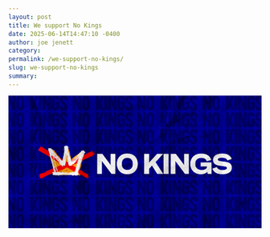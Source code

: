 ```yaml
---
layout: post
title: We support No Kings
date: 2025-06-14T14:47:10 -0400
author: joe jenett
category: 
permalink: /we-support-no-kings/
slug: we-support-no-kings
summary:
---
```

<a href="https://www.nokings.org/"><img src="/images/nokings.png" alt="" class="mw100 mt-12"></a>





<a href="https://brid.gy/publish/mastodon"></a>